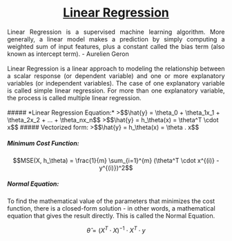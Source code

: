 <center> <h1><u> Linear Regression </u></h1></center>

<div align="justify">Linear Regression is a supervised machine learning algorithm. More generally, a linear model makes a prediction by simply computing a weighted sum of input features, plus a constant called the bias term (also known as intercept term). - Aurelien Geron</div>
<br>
<div align="justify">Linear Regression is a linear approach to modeling the relationship between a scalar response (or dependent variable) and one or more explanatory variables (or independent variables). The case of one explanatory variable is called simple linear regression. For more than one explanatory variable, the process is called multiple linear regression.</div>
<br>
##### *Linear Regression Equation:*
>$$\hat{y} = \theta_0 + \theta_1x_1 + \theta_2x_2 + ... + \theta_nx_n$$
>$$\hat{y} = h_\theta(x) = \theta^T \cdot x$$
##### Vectorized form:
>$$\hat{y} = h_\theta(x) = \theta . x$$

##### *Minimum Cost Function:*
$$MSE(X, h_\theta) = \frac{1}{m} \sum_{i=1}^{m} (\theta^T \cdot x^{(i)} - y^{(i)})^2$$

##### *Normal Equation:*
<div algin="justify">
    To find the mathematical value of the parameters that minimizes the cost function, there is a closed-form solution - in other words, a mathematical equation that gives the result directly. This is called the Normal Equation.

$$\hat{\theta} = (X^T \cdot X)^{-1} \cdot X^T \cdot y$$

</div>

